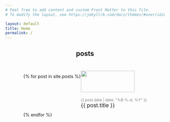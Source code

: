 ```yaml
---
# Feel free to add content and custom Front Matter to this file.
# To modify the layout, see https://jekyllrb.com/docs/themes/#overriding-theme-defaults

layout: default
title: Home
permalink: /
---
```


<style>
    
    .h2 {
        font-weight: 600;
        text-align: center;
        
    }

    .text:hover {
    text-decoration: underline;
    }

    .text {
    text-decoration: underline;
    font-size:17px; 
    text-decoration: none; 
    color:#547DE
    }

    .subtext {
        font-size:8px; 
        text-decoration: none; 
        color:black;

    }

    .date {
    font-size:12px; 
    text-decoration: none; 
    color:grey;
    }

    .media-container {
    text-align: left;
    display: flex;
    flex-direction: row;
    flex-wrap: wrap;
    justify-content:: center;
    margin-left:57px;
   
    }

    .media {
    flex-basis: 40%;
    flex-grow: 1;
    margin-top: 25px;
    margin-bottom:25px;
    justify-content:: center;
    }

    .media img {
    width: 80%;
    height: 80%;
    margin-top: auto;
    margin-bottom: auto;
    }
</style>

<h2 style="text-align:center;">posts</h2>

<div class="media-container">
<br><br>
    {% for post in site.posts %}
        <div class="media">
            <img src="{{ post.img }}"><br>
            <span class="date">{{ post.date | date: "%B %-d, %Y"  }}</span> <br>
            <a class="text" href="{{ post.url }}">{{ post.title }}<br></a><br><br><br>
        </div>
    {% endfor %}
</div>





<!--<img src="images/grass.jpg" width=700px> <br> <br>
<span style="font-size: 20px">Photo by <a href="https://unsplash.com/@p_kuzovkova?utm_source=unsplash&amp;utm_medium=referral&amp;utm_content=creditCopyText">Polina Kuzovkova</a> on <a href="https://unsplash.com/t/nature?utm_source=unsplash&amp;utm_medium=referral&amp;utm_content=creditCopyText">Unsplash</a></span>-->



